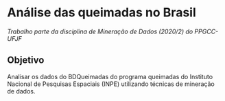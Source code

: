 # Análise das queimadas no Brasil

*Trabalho parte da disciplina de Mineração de Dados (2020/2) do PPGCC-UFJF*

## Objetivo

Analisar os dados do BDQueimadas do programa queimadas do Instituto Nacional de Pesquisas Espaciais (INPE) utilizando técnicas de mineração de dados.
